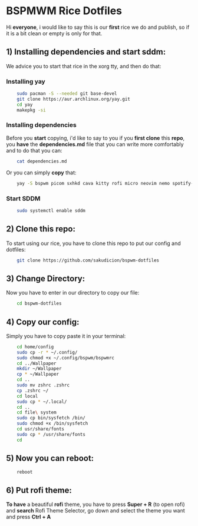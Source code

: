 # BSPMWM Rice Dotfiles
Hi **everyone**, i would like to say this is our **first** rice we do and publish, so if it is a bit clean or empty is only for that.

## 1) Installing dependencies and start sddm:
We advice you to start that rice in the xorg tty, and then do that:
### **Installing yay**
```bash
    sudo pacman -S --needed git base-devel
    git clone https://aur.archlinux.org/yay.git
    cd yay
    makepkg -si
```
### **Installing dependencies**
Before you **start** copying, i'd like to say to you if you **first clone** this **repo**, you **have** the **dependencies.md** file that you can write more comfortably and to do that you can:
```bash
    cat dependencies.md
```
Or you can simply **copy** that:
```bash
    yay -S bspwm picom sxhkd cava kitty rofi micro neovim nemo spotify-launcher discord sddm feh waterfox-bin lunar-client zsh-autosuggestions zsh-syntax-highlighting zsh-history-substring-search noto-fonts-emoji ttf-joypixels ttf-twemoji otf-openmoji ttf-twemoji-color ttf-symbola
```
### **Start SDDM**
```bash
    sudo systemctl enable sddm
```

## 2) Clone this repo:
To start using our rice, you have to clone this repo to put our config and dotfiles:
```bash
    git clone https://github.com/sakudicion/bspwm-dotfiles
```

## 3) Change Directory:
Now you have to enter in our directory to copy our file:
```bash
    cd bspwm-dotfiles
```

## 4) Copy our config:
Simply you have to copy paste it in your terminal:
```bash
    cd home/config
    sudo cp -r * ~/.config/
    sudo chmod +x ~/.config/bspwm/bspwmrc
    cd ../Wallpaper
    mkdir ~/Wallpaper
    cp * ~/Wallpaper
    cd ..
    sudo mv zshrc .zshrc
    cp .zshrc ~/
    cd local
    sudo cp * ~/.local/
    cd ..
    cd file\ system
    sudo cp bin/sysfetch /bin/
    sudo chmod +x /bin/sysfetch
    cd usr/share/fonts
    sudo cp * /usr/share/fonts
    cd
```

## 5) Now you can reboot:
```bash
    reboot
```

## 6) Put rofi theme:
**To have** a beautiful **rofi** theme, you have to press **Super + R** (to open rofi) and **search** Rofi Theme Selector, go down and select the theme you want and press **Ctrl + A**
